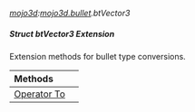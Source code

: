 _[mojo3d](../../modules/mojo3d/mojo3d-module.md):[mojo3d.bullet](../../modules/mojo3d/mojo3d-bullet.md).btVector3_
##### Struct btVector3 Extension
Extension methods for bullet type conversions.

| Methods | |
|:---|:---|
| [Operator To](mojo3d-bullet-btvector3_ext-to_ext.md) |  |
